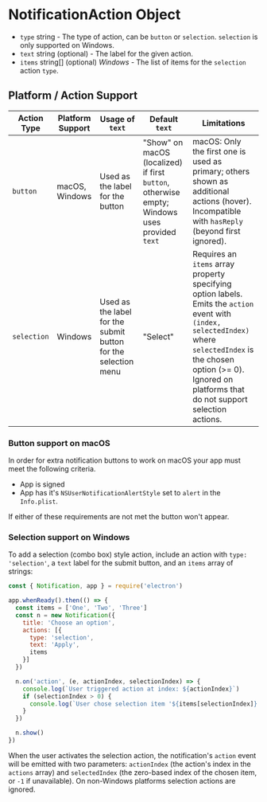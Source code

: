 # NotificationAction Object

* `type` string - The type of action, can be `button` or `selection`. `selection` is only supported on Windows.
* `text` string (optional) - The label for the given action.
* `items` string[] (optional) _Windows_ - The list of items for the `selection` action `type`.

## Platform / Action Support

| Action Type | Platform Support | Usage of `text` | Default `text` | Limitations |
|-------------|------------------|-----------------|----------------|-------------|
| `button`    | macOS, Windows   | Used as the label for the button | "Show" on macOS (localized) if first `button`, otherwise empty; Windows uses provided `text` | macOS: Only the first one is used as primary; others shown as additional actions (hover). Incompatible with `hasReply` (beyond first ignored). |
| `selection` | Windows          | Used as the label for the submit button for the selection menu | "Select" | Requires an `items` array property specifying option labels. Emits the `action` event with `(index, selectedIndex)` where `selectedIndex` is the chosen option (>= 0). Ignored on platforms that do not support selection actions. |

### Button support on macOS

In order for extra notification buttons to work on macOS your app must meet the
following criteria.

* App is signed
* App has it's `NSUserNotificationAlertStyle` set to `alert` in the `Info.plist`.

If either of these requirements are not met the button won't appear.

### Selection support on Windows

To add a selection (combo box) style action, include an action with `type: 'selection'`, a `text` label for the submit button, and an `items` array of strings:

```js
const { Notification, app } = require('electron')

app.whenReady().then(() => {
  const items = ['One', 'Two', 'Three']
  const n = new Notification({
    title: 'Choose an option',
    actions: [{
      type: 'selection',
      text: 'Apply',
      items
    }]
  })

  n.on('action', (e, actionIndex, selectionIndex) => {
    console.log(`User triggered action at index: ${actionIndex}`)
    if (selectionIndex > 0) {
      console.log(`User chose selection item '${items[selectionIndex]}'`)
    }
  })

  n.show()
})
```

When the user activates the selection action, the notification's `action` event will be emitted with two parameters: `actionIndex` (the action's index in the `actions` array) and `selectedIndex` (the zero-based index of the chosen item, or `-1` if unavailable). On non-Windows platforms selection actions are ignored.
